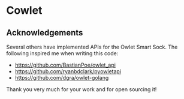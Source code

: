 # Cowlet

## Acknowledgements
Several others have implemented APIs for the Owlet Smart Sock. The following inspired me when writing this code:
* https://github.com/BastianPoe/owlet_api
* https://github.com/ryanbdclark/pyowletapi
* https://github.com/dgra/owlet-golang

Thank you very much for your work and for open sourcing it!